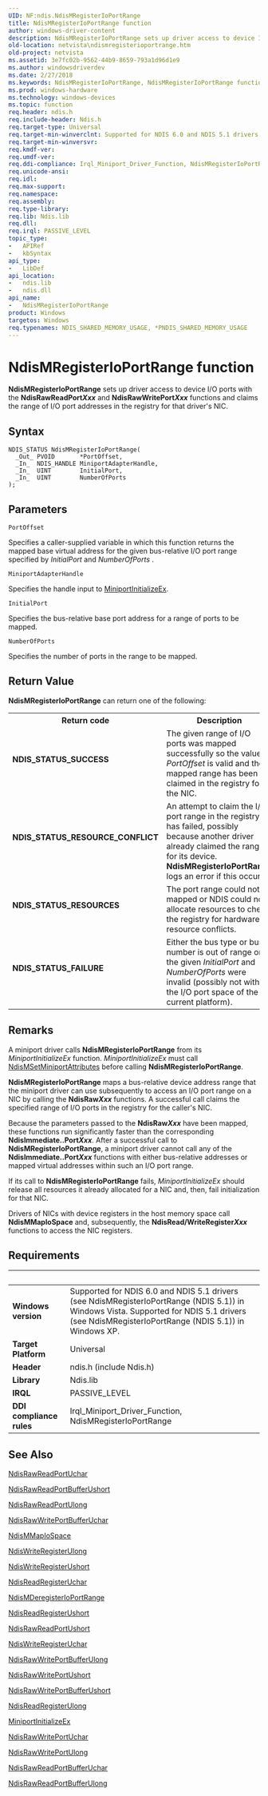 ```yaml
---
UID: NF:ndis.NdisMRegisterIoPortRange
title: NdisMRegisterIoPortRange function
author: windows-driver-content
description: NdisMRegisterIoPortRange sets up driver access to device I/O ports with the NdisRawReadPortXxx and NdisRawWritePortXxx functions and claims the range of I/O port addresses in the registry for that driver's NIC.
old-location: netvista\ndismregisterioportrange.htm
old-project: netvista
ms.assetid: 3e7fc02b-9562-44b9-8659-793a1d96d1e9
ms.author: windowsdriverdev
ms.date: 2/27/2018
ms.keywords: NdisMRegisterIoPortRange, NdisMRegisterIoPortRange function [Network Drivers Starting with Windows Vista], miniport_port_io_ref_fa0141f1-639d-485d-a074-8af029c04406.xml, ndis/NdisMRegisterIoPortRange, netvista.ndismregisterioportrange
ms.prod: windows-hardware
ms.technology: windows-devices
ms.topic: function
req.header: ndis.h
req.include-header: Ndis.h
req.target-type: Universal
req.target-min-winverclnt: Supported for NDIS 6.0 and NDIS 5.1 drivers (see    NdisMRegisterIoPortRange (NDIS   5.1)) in Windows Vista. Supported for NDIS 5.1 drivers (see    NdisMRegisterIoPortRange (NDIS   5.1)) in Windows XP.
req.target-min-winversvr: 
req.kmdf-ver: 
req.umdf-ver: 
req.ddi-compliance: Irql_Miniport_Driver_Function, NdisMRegisterIoPortRange
req.unicode-ansi: 
req.idl: 
req.max-support: 
req.namespace: 
req.assembly: 
req.type-library: 
req.lib: Ndis.lib
req.dll: 
req.irql: PASSIVE_LEVEL
topic_type:
-	APIRef
-	kbSyntax
api_type:
-	LibDef
api_location:
-	ndis.lib
-	ndis.dll
api_name:
-	NdisMRegisterIoPortRange
product: Windows
targetos: Windows
req.typenames: NDIS_SHARED_MEMORY_USAGE, *PNDIS_SHARED_MEMORY_USAGE
---
```



# NdisMRegisterIoPortRange function
<b>NdisMRegisterIoPortRange</b> sets up driver access to device I/O ports with the 
  <b>NdisRawReadPort<i>Xxx</i></b> and 
  <b>NdisRawWritePort<i>Xxx</i></b> functions and claims the range of I/O port addresses in the registry for that driver's
  NIC.

## Syntax

````
NDIS_STATUS NdisMRegisterIoPortRange(
  _Out_ PVOID       *PortOffset,
  _In_  NDIS_HANDLE MiniportAdapterHandle,
  _In_  UINT        InitialPort,
  _In_  UINT        NumberOfPorts
);
````

## Parameters

`PortOffset`

Specifies a caller-supplied variable in which this function returns the mapped base virtual
     address for the given bus-relative I/O port range specified by 
     <i>InitialPort</i> and 
     <i>NumberOfPorts</i> .

`MiniportAdapterHandle`

Specifies the handle input to 
     <a href="..\ndis\nc-ndis-miniport_initialize.md">MiniportInitializeEx</a>.

`InitialPort`

Specifies the bus-relative base port address for a range of ports to be mapped.

`NumberOfPorts`

Specifies the number of ports in the range to be mapped.


## Return Value

<b>NdisMRegisterIoPortRange</b> can return one of the following:

<table>
<tr>
<th>Return code</th>
<th>Description</th>
</tr>
<tr>
<td width="40%">
<dl>
<dt><b>NDIS_STATUS_SUCCESS</b></dt>
</dl>
</td>
<td width="60%">
The given range of I/O ports was mapped successfully so the value at 
       <i>PortOffset</i> is valid and the mapped range has been claimed in the registry for the NIC.

</td>
</tr>
<tr>
<td width="40%">
<dl>
<dt><b>NDIS_STATUS_RESOURCE_CONFLICT</b></dt>
</dl>
</td>
<td width="60%">
An attempt to claim the I/O port range in the registry has failed, possibly because another
       driver already claimed the range for its device. 
       <b>NdisMRegisterIoPortRange</b> logs an error if this occurs.

</td>
</tr>
<tr>
<td width="40%">
<dl>
<dt><b>NDIS_STATUS_RESOURCES</b></dt>
</dl>
</td>
<td width="60%">
The port range could not be mapped or NDIS could not allocate resources to check the registry
       for hardware-resource conflicts.

</td>
</tr>
<tr>
<td width="40%">
<dl>
<dt><b>NDIS_STATUS_FAILURE</b></dt>
</dl>
</td>
<td width="60%">
Either the bus type or bus number is out of range or the given 
       <i>InitialPort</i> and 
       <i>NumberOfPorts</i> were invalid (possibly not within the I/O port space of the current
       platform).

</td>
</tr>
</table>

## Remarks

A miniport driver calls 
    <b>NdisMRegisterIoPortRange</b> from its 
    <i>MiniportInitializeEx</i> function. 
    <i>MiniportInitializeEx</i> must call 
    <a href="..\ndis\nf-ndis-ndismsetminiportattributes.md">
    NdisMSetMiniportAttributes</a> before calling 
    <b>NdisMRegisterIoPortRange</b>.

<b>NdisMRegisterIoPortRange</b> maps a bus-relative device address range that the miniport driver can use
    subsequently to access an I/O port range on a NIC by calling the 
    <b>NdisRaw<i>Xxx</i></b> functions. A successful call claims the specified range of I/O ports in the registry for the
    caller's NIC.

Because the parameters passed to the 
    <b>NdisRaw<i>Xxx</i></b> have been mapped, these functions run significantly faster than the corresponding 
    <b>NdisImmediate..Port<i>Xxx</i></b>. After a successful call to 
    <b>NdisMRegisterIoPortRange</b>, a miniport driver cannot call any of the 
    <b>NdisImmediate..Port<i>Xxx</i></b> functions with either bus-relative addresses or mapped virtual addresses within such an I/O
    port range.

If its call to 
    <b>NdisMRegisterIoPortRange</b> fails, 
    <i>MiniportInitializeEx</i> should release all resources it already allocated for a NIC and, then, fail
    initialization for that NIC.

Drivers of NICs with device registers in the host memory space call 
    <b>NdisMMapIoSpace</b> and, subsequently, the 
    <b>NdisRead/WriteRegister<i>Xxx</i></b> functions to access the NIC registers.

## Requirements
| &nbsp; | &nbsp; |
| ---- |:---- |
| **Windows version** | Supported for NDIS 6.0 and NDIS 5.1 drivers (see    NdisMRegisterIoPortRange (NDIS   5.1)) in Windows Vista. Supported for NDIS 5.1 drivers (see    NdisMRegisterIoPortRange (NDIS   5.1)) in Windows XP.  |
| **Target Platform** | Universal |
| **Header** | ndis.h (include Ndis.h) |
| **Library** | Ndis.lib |
| **IRQL** | PASSIVE_LEVEL |
| **DDI compliance rules** | Irql_Miniport_Driver_Function, NdisMRegisterIoPortRange |

## See Also

<a href="..\ndis\nf-ndis-ndisrawreadportuchar.md">NdisRawReadPortUchar</a>



<a href="..\ndis\nf-ndis-ndisrawreadportbufferushort.md">NdisRawReadPortBufferUshort</a>



<a href="..\ndis\nf-ndis-ndisrawreadportulong.md">NdisRawReadPortUlong</a>



<a href="..\ndis\nf-ndis-ndisrawwriteportbufferuchar.md">NdisRawWritePortBufferUchar</a>



<a href="..\ndis\nf-ndis-ndismmapiospace.md">NdisMMapIoSpace</a>



<a href="..\ndis\nf-ndis-ndiswriteregisterulong.md">NdisWriteRegisterUlong</a>



<a href="..\ndis\nf-ndis-ndiswriteregisterushort.md">NdisWriteRegisterUshort</a>



<a href="..\ndis\nf-ndis-ndisreadregisteruchar.md">NdisReadRegisterUchar</a>



<a href="..\ndis\nf-ndis-ndismderegisterioportrange.md">NdisMDeregisterIoPortRange</a>



<a href="..\ndis\nf-ndis-ndisreadregisterushort.md">NdisReadRegisterUshort</a>



<a href="..\ndis\nf-ndis-ndisrawreadportushort.md">NdisRawReadPortUshort</a>



<a href="..\ndis\nf-ndis-ndiswriteregisteruchar.md">NdisWriteRegisterUchar</a>



<a href="..\ndis\nf-ndis-ndisrawwriteportbufferulong.md">NdisRawWritePortBufferUlong</a>



<a href="..\ndis\nf-ndis-ndisrawwriteportushort.md">NdisRawWritePortUshort</a>



<a href="..\ndis\nf-ndis-ndisrawwriteportbufferushort.md">NdisRawWritePortBufferUshort</a>



<a href="..\ndis\nf-ndis-ndisreadregisterulong.md">NdisReadRegisterUlong</a>



<a href="..\ndis\nc-ndis-miniport_initialize.md">MiniportInitializeEx</a>



<a href="..\ndis\nf-ndis-ndisrawwriteportuchar.md">NdisRawWritePortUchar</a>



<a href="..\ndis\nf-ndis-ndisrawwriteportulong.md">NdisRawWritePortUlong</a>



<a href="..\ndis\nf-ndis-ndisrawreadportbufferuchar.md">NdisRawReadPortBufferUchar</a>



<a href="..\ndis\nf-ndis-ndisrawreadportbufferulong.md">NdisRawReadPortBufferUlong</a>